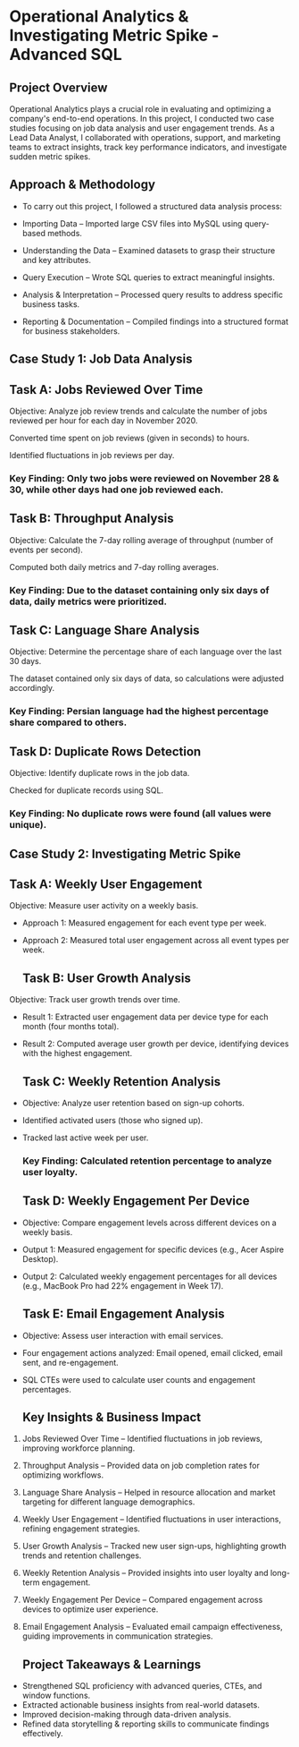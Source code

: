 # Operational Analytics & Investigating Metric Spike - Advanced SQL

## Project Overview

  Operational Analytics plays a crucial role in evaluating and optimizing a company's end-to-end operations. In this project, I conducted two case studies focusing on job data analysis and user engagement trends. As a Lead Data Analyst, I collaborated with operations, support, and marketing teams to extract insights, track key performance indicators, and investigate sudden metric spikes.

  ## Approach & Methodology

- To carry out this project, I followed a structured data analysis process:

- Importing Data – Imported large CSV files into MySQL using query-based methods.

- Understanding the Data – Examined datasets to grasp their structure and key attributes.

- Query Execution – Wrote SQL queries to extract meaningful insights.

- Analysis & Interpretation – Processed query results to address specific business tasks.

- Reporting & Documentation – Compiled findings into a structured format for business stakeholders.

## Case Study 1: Job Data Analysis

  ## Task A: Jobs Reviewed Over Time

Objective: Analyze job review trends and calculate the number of jobs reviewed per hour for each day in November 2020.

Converted time spent on job reviews (given in seconds) to hours.

Identified fluctuations in job reviews per day.

### Key Finding: Only two jobs were reviewed on November 28 & 30, while other days had one job reviewed each.

  ## Task B: Throughput Analysis

Objective: Calculate the 7-day rolling average of throughput (number of events per second).

Computed both daily metrics and 7-day rolling averages.

### Key Finding: Due to the dataset containing only six days of data, daily metrics were prioritized.

  ## Task C: Language Share Analysis

Objective: Determine the percentage share of each language over the last 30 days.

The dataset contained only six days of data, so calculations were adjusted accordingly.

### Key Finding: Persian language had the highest percentage share compared to others.

  ## Task D: Duplicate Rows Detection

Objective: Identify duplicate rows in the job data.

Checked for duplicate records using SQL.

### Key Finding: No duplicate rows were found (all values were unique).

## Case Study 2: Investigating Metric Spike

  ## Task A: Weekly User Engagement

Objective: Measure user activity on a weekly basis.

- Approach 1: Measured engagement for each event type per week.

- Approach 2: Measured total user engagement across all event types per week.

  ## Task B: User Growth Analysis

Objective: Track user growth trends over time.

- Result 1: Extracted user engagement data per device type for each month (four months total).

- Result 2: Computed average user growth per device, identifying devices with the highest engagement.

  ## Task C: Weekly Retention Analysis

- Objective: Analyze user retention based on sign-up cohorts.

- Identified activated users (those who signed up).

- Tracked last active week per user.

  ### Key Finding: Calculated retention percentage to analyze user loyalty.

  ## Task D: Weekly Engagement Per Device

- Objective: Compare engagement levels across different devices on a weekly basis.

- Output 1: Measured engagement for specific devices (e.g., Acer Aspire Desktop).

- Output 2: Calculated weekly engagement percentages for all devices (e.g., MacBook Pro had 22% engagement in Week 17).

  ## Task E: Email Engagement Analysis

- Objective: Assess user interaction with email services.

- Four engagement actions analyzed: Email opened, email clicked, email sent, and re-engagement.

- SQL CTEs were used to calculate user counts and engagement percentages.

  ## Key Insights & Business Impact

1. Jobs Reviewed Over Time – Identified fluctuations in job reviews, improving workforce planning.

2. Throughput Analysis – Provided data on job completion rates for optimizing workflows.

3. Language Share Analysis – Helped in resource allocation and market targeting for different language demographics.

4. Weekly User Engagement – Identified fluctuations in user interactions, refining engagement strategies.

5. User Growth Analysis – Tracked new user sign-ups, highlighting growth trends and retention challenges.

6. Weekly Retention Analysis – Provided insights into user loyalty and long-term engagement.

7. Weekly Engagement Per Device – Compared engagement across devices to optimize user experience.

8. Email Engagement Analysis – Evaluated email campaign effectiveness, guiding improvements in communication strategies.


   ## Project Takeaways & Learnings

- Strengthened SQL proficiency with advanced queries, CTEs, and window functions.
- Extracted actionable business insights from real-world datasets.
- Improved decision-making through data-driven analysis.
- Refined data storytelling & reporting skills to communicate findings effectively.



